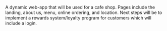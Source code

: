 A dynamic web-app that will be used for a cafe shop.  Pages include the landing, about us, menu, online ordering, and location.  Next steps will be to implement a rewards system/loyalty program for customers which will include a login.
